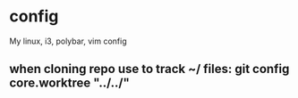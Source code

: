 # config
My linux, i3, polybar, vim config
## when cloning repo use to track ~/ files: git config core.worktree "../../"
